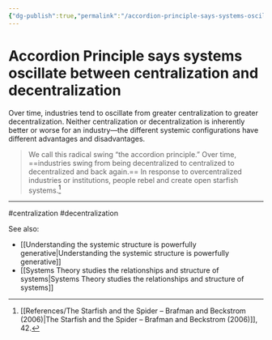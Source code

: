 ```yaml
---
{"dg-publish":true,"permalink":"/accordion-principle-says-systems-oscillate-between-centralization-and-decentralization/"}
---
```



# Accordion Principle says systems oscillate between centralization and decentralization

Over time, industries tend to oscillate from greater centralization to greater decentralization. Neither centralization or decentralization is inherently better or worse for an industry—the different systemic configurations have different advantages and disadvantages.

> We call this radical swing “the accordion principle.” Over time, ==industries swing from being decentralized to centralized to decentralized and back again.== In response to overcentralized industries or institutions, people rebel and create open starfish systems.[^1]

---
#centralization #decentralization 

See also:

- [[Understanding the systemic structure is powerfully generative\|Understanding the systemic structure is powerfully generative]]
- [[Systems Theory studies the relationships and structure of systems\|Systems Theory studies the relationships and structure of systems]]

[^1]: [[References/The Starfish and the Spider – Brafman and Beckstrom (2006)\|The Starfish and the Spider – Brafman and Beckstrom (2006)]], 42.